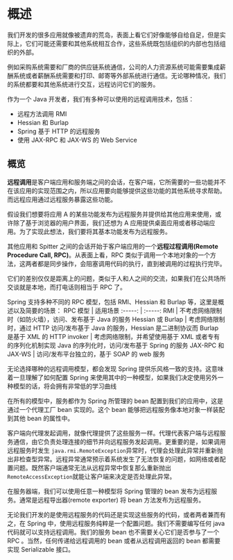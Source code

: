 # 概述

我们开发的很多应用就像被遗弃的荒岛，表面上看它们好像能够自给自足，但是实际上，它们可能还需要和其他系统相互合作，这些系统既包括组织的内部也包括组织的外部。

例如采购系统需要和厂商的供应链系统通信，公司的人力资源系统可能需要集成薪酬系统或者薪酬系统需要和打印、邮寄等外部系统进行通信。无论哪种情况，我们的系统都要和其他系统进行交互，远程访问它们的服务。

作为一个 Java 开发者，我们有多种可以使用的远程调用技术，包括：
- 远程方法调用 RMI
- Hessian 和 Burlap
- Spring 基于 HTTP 的远程服务
- 使用 JAX-RPC 和 JAX-WS 的 Web Service

## 概览

**远程调用**是客户端应用和服务端之间的会话，在客户端，它所需要的一些功能并不在该应用的实现范围之内，所以应用要向能够提供这些功能的其他系统寻求帮助。而远程应用通过远程服务暴露这些功能。

假设我们想要将应用 A 的某些功能发布为远程服务并提供给其他应用来使用，或许除了基于浏览器的用户界面，我们还想为 A 应用提供桌面应用或者移动端应用。为了实现此想法，我们要将其基本功能发布为远程服务。

其他应用和 Spitter 之间的会话开始于客户端应用的一个**远程过程调用(Remote Procedure Call, RPC)**。从表面上看，RPC 类似于调用一个本地对象的一个方法，这两者都是同步操作，会阻塞调用代码的执行，直到被调用的过程执行完毕。

它们的差别仅仅是距离上的问题，类似于人和人之间的交流，如果我们在公共场所交谈就是本地，而打电话则相当于 RPC 了。

Spring 支持多种不同的 RPC 模型，包括 RMI、Hessian 和 Burlap 等，这里是概述以及简要的场景：
 RPC 模型 | 适用场景
 :-----: | :-----:
 RMI | 不考虑网络限制时（如防火墙），访问、发布基于 Java 的服务
 Hessian 或 Burlap | 考虑网络限制时，通过 HTTP 访问/发布基于 Java 的服务，Hessian 是二进制协议而 Burlap 是基于 XML 的
 HTTP invoker | 考虑网络限制，并希望使用基于 XML 或者专有的序列化机制实现 Java 的序列化时，访问/发布基于 Spring 的服务
 JAX-RPC 和 JAX-WS | 访问/发布平台独立的，基于 SOAP 的 web 服务

 无论选择哪种的远程调用模型，都会发现 Spring 提供乐风格一致的支持。这意味着一旦理解了如何配置 Spring 来使用其中的一种模型，如果我们决定使用另外一种模型的话，将会拥有非常低的学习曲线

 在所有的模型中，服务都作为 Spring 所管理的 bean 配置到我们的应用中，这是通过一个代理工厂 bean 实现的。这个 bean 能够把远程服务像本地对象一样装配到其他 bean 的属性中。

 客户端向代理发起调用，就像代理提供了这些服务一样。代理代表客户端与远程服务通信，由它负责处理连接的细节并向远程服务发起调用。更重要的是，如果调用远程服务时发生 `java.rmi.RemoteException`异常时，代理会处理此异常并重新抛出非检查型异常。远程异常通常预示着系统发生了无法恢复的问题，如网络或者配置问题。既然客户端通常无法从远程异常中恢复那么重新抛出`RemoteAccessException`就能让客户端来决定是否处理此异常。

 在服务器端，我们可以使用任意一种模型将 Spring 管理的 bean 发布为远程服务。通常是远程导出器(remote exporter) 将 bean 方法发布为远程服务。

 无论我们开发的是使用远程服务的代码还是实现这些服务的代码，或者两者兼而有之，在 Spring 中，使用远程服务纯粹是一个配置问题。我们不需要编写任何 java 代码就可以支持远程调用。我们的服务 bean 也不需要关心它们是否参与了一个 RPC 。当然，任何传递给远程调用的 bean 或者从远程调用返回的 bean 都需要实现 Serializable 接口。